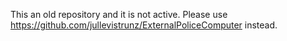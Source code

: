 This an old repository and it is not active. Please use https://github.com/jullevistrunz/ExternalPoliceComputer instead. 
